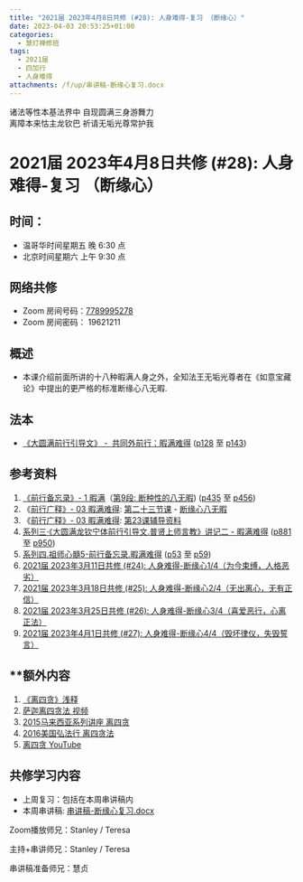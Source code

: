 ```yaml
---
title: "2021届 2023年4月8日共修 (#28): 人身难得-复习 （断缘心）"
date: 2023-04-03 20:53:25+01:00
categories:
  - 慧灯禅修班
tags:
  - 2021届
  - 四加行
  - 人身难得
attachments: /f/up/串讲稿-断缘心复习.docx
---
```

<!--StartFragment-->

诸法等性本基法界中 自现圆满三身游舞力\
离障本来怙主龙钦巴 祈请无垢光尊常护我

<!--EndFragment-->

<!--StartFragment-->

# 2021届 2023年4月8日共修 (#28): 人身难得-复习 （断缘心）

## 时间：

* 温哥华时间星期五 晚 6:30 点
* 北京时间星期六 上午 9:30 点

## 网络共修

* Zoom 房间号码：[7789995278](https://us02web.zoom.us/j/7789995278?pwd=VjZmbWJFY2k2K0E5RVB2cTNIQmhqUT09)
* Zoom 房间密码： 19621211

## 概述

* 本课介绍前面所讲的十八种暇满人身之外，全知法王无垢光尊者在《如意宝藏论》中提出的更严格的标准断缘心八无暇.

## 法本

* [《](https://huidengchanxiu.net/refs/qxgs/qxgs-03xm)[大圆满前行引导文》 -  共同外前行：暇满难得](https://huidengchanxiu.net/books/dymqx/#%E4%B8%80%E6%9A%87%E6%BB%A1%E9%9A%BE%E5%BE%97) ([p128](https://huidengchanxiu.net/books/dymqx/#p128) 至 [p143](https://huidengchanxiu.net/books/dymqx/#p143))

## 参考资料

1. [《前行备忘录》- 1 暇满](https://huidengchanxiu.net/refs/qxbwl/qxxl4-01xm)（[第9段: 断种性的八无暇](https://huidengchanxiu.net/refs/qxbwl/qxxl4-01xm/#%E6%96%AD%E7%A7%8D%E6%80%A7%E7%9A%84%E5%85%AB%E6%97%A0%E6%9A%87)) ([p435](https://huidengchanxiu.net/refs/qxbwl/qxxl4-01xm/#p435) 至 [p456](https://huidengchanxiu.net/refs/qxbwl/qxxl4-01xm/#p456))
2. 《[前行广释》- 03 暇满难得](https://huidengchanxiu.net/refs/qxgs/qxgs-03xm): [第二十三节课](https://huidengchanxiu.net/refs/qxgs/qxgs-03xm/#%E7%AC%AC%E4%BA%8C%E5%8D%81%E4%B8%89%E8%8A%82%E8%AF%BE) - [断缘心八无暇](https://huidengchanxiu.net/refs/qxgs/qxgs-03xm/#%E4%BA%8C%E6%96%AD%E7%BC%98%E5%BF%83%E5%85%AB%E6%97%A0%E6%9A%87)
3. 《[前行广释》- 03 暇满难得](https://huidengchanxiu.net/refs/qxgs/fudao/qxgsfd-03xm): [第23课辅导资料](https://huidengchanxiu.net/refs/qxgs/fudao/qxgsfd-03xm/#%E5%89%8D%E8%A1%8C%E5%B9%BF%E9%87%8A%E7%AC%AC23%E8%AF%BE%E8%BE%85%E5%AF%BC%E8%B5%84%E6%96%99)
4. [系列三·《大圆满龙钦宁体前行引导文.普贤上师言教》讲记二 - 暇满难得](https://huidengchanxiu.net/refs/xmfw/s3-ydw2-xmnd) ([p881](https://huidengchanxiu.net/refs/xmfw/s3-ydw2-xmnd/#p881) 至 [p950](https://huidengchanxiu.net/refs/xmfw/s3-ydw2-xmnd/#p950))
5. [系列四.祖师心髓5-前行备忘录.暇满难得](https://huidengchanxiu.net/refs/xmfw/s4-zsxs5-qxbwl-xmnd) ([p53](https://huidengchanxiu.net/refs/xmfw/s4-zsxs5-qxbwl-xmnd/#p53) 至 [p59](https://huidengchanxiu.net/refs/xmfw/s4-zsxs5-qxbwl-xmnd/#p59))
6. [2021届 2023年3月11日共修 (#24): 人身难得-断缘心1/4（为今束缚，人格恶劣）](https://www.huidengvan.com/posts/2023-03-06-2021%E5%B1%8A-2023%E5%B9%B43%E6%9C%8811%E6%97%A5%E5%85%B1%E4%BF%AE-24-%E4%BA%BA%E8%BA%AB%E9%9A%BE%E5%BE%97-%E6%96%AD%E7%BC%98%E5%BF%831-4%E4%B8%BA%E4%BB%8A%E6%9D%9F%E7%BC%9A%E4%BA%BA%E6%A0%BC%E6%81%B6%E5%8A%A3/)
7. [2021届 2023年3月18日共修 (#25): 人身难得-断缘心2/4（无出离心，无有正信）](https://www.huidengvan.com/posts/2023-03-11-2021%E5%B1%8A-2023%E5%B9%B43%E6%9C%8818%E6%97%A5%E5%85%B1%E4%BF%AE-25-%E4%BA%BA%E8%BA%AB%E9%9A%BE%E5%BE%97-%E6%96%AD%E7%BC%98%E5%BF%832-4%E6%97%A0%E5%87%BA%E7%A6%BB%E5%BF%83%E6%97%A0%E6%9C%89%E6%AD%A3%E4%BF%A1/)
8. [2021届 2023年3月25日共修 (#26): 人身难得-断缘心3/4（喜爱恶行，心离正法）](https://www.huidengvan.com/posts/2023-03-20-2021%E5%B1%8A-2023%E5%B9%B43%E6%9C%8825%E6%97%A5%E5%85%B1%E4%BF%AE-26-%E4%BA%BA%E8%BA%AB%E9%9A%BE%E5%BE%97-%E6%96%AD%E7%BC%98%E5%BF%833-4%E5%96%9C%E7%88%B1%E6%81%B6%E8%A1%8C%E5%BF%83%E7%A6%BB%E6%AD%A3%E6%B3%95/)
9. [2021届 2023年4月1日共修 (#27): 人身难得-断缘心4/4（毁坏律仪，失毁誓言）](https://www.huidengvan.com/posts/2023-03-29-2021%E5%B1%8A-2023%E5%B9%B44%E6%9C%881%E6%97%A5%E5%85%B1%E4%BF%AE-27-%E4%BA%BA%E8%BA%AB%E9%9A%BE%E5%BE%97-%E6%96%AD%E7%BC%98%E5%BF%834-4%E6%AF%81%E5%9D%8F%E5%BE%8B%E4%BB%AA%E5%A4%B1%E6%AF%81%E8%AA%93%E8%A8%80/)

## \*\*额外内容

1. [《离四贪》浅释](https://fohuifayu.com/index.php/huideng-zhiguang/huideng-series/ba-ce/1797-a00097?title=)
2. [萨迦离四贪法 视频](https://fohuifayu.com/index.php/huideng-jiangtang/jingdian-jiedu/jingdianjiedu/470-l10043)
3. [2015马来西亚系列讲座 离四贪](https://fohuifayu.com/index.php/huideng-jiangtang/huanqiu-xilie/malai-xiya/615-l15007?title=)
4. [2016美国弘法行 离四贪法](https://fohuifayu.com/index.php/huideng-jiangtang/huanqiu-xilie/mei-guo/1174-l16047?title=)
5. [离四贪 YouTube](https://www.youtube.com/watch?v=-58Fle3YtE0)

## **共修学习内容**

* 上周复习：包括在本周串讲稿内
* 本周串讲稿: [串讲稿-断缘心复习.docx](/f/up/串讲稿-断缘心复习.docx)

Zoom播放师兄：Stanley / Teresa

主持+串讲师兄：Stanley / Teresa

串讲稿准备师兄：慧贞

<!--EndFragment-->